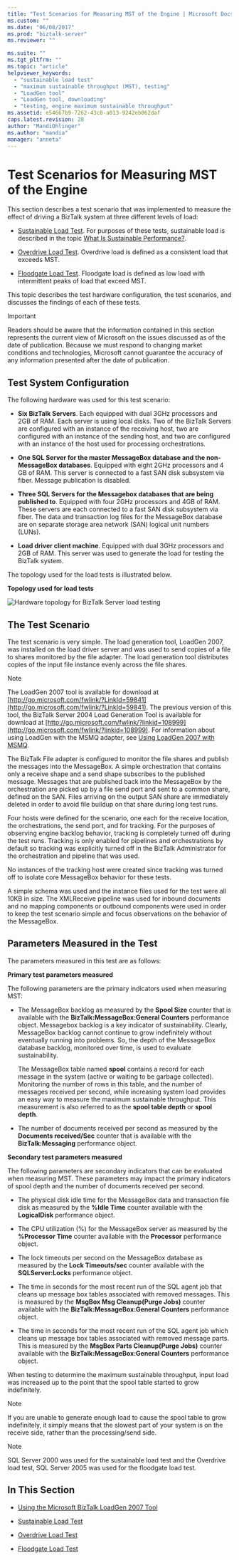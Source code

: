 ```yaml
---
title: "Test Scenarios for Measuring MST of the Engine | Microsoft Docs"
ms.custom: ""
ms.date: "06/08/2017"
ms.prod: "biztalk-server"
ms.reviewer: ""

ms.suite: ""
ms.tgt_pltfrm: ""
ms.topic: "article"
helpviewer_keywords: 
  - "sustainable load test"
  - "maximum sustainable throughput (MST), testing"
  - "LoadGen tool"
  - "LoadGen tool, downloading"
  - "testing, engine maximum sustainable throughput"
ms.assetid: e54667b9-7262-43c8-a013-9242eb062daf
caps.latest.revision: 28
author: "MandiOhlinger"
ms.author: "mandia"
manager: "anneta"
---
```

# Test Scenarios for Measuring MST of the Engine
This section describes a test scenario that was implemented to measure the effect of driving a BizTalk system at three different levels of load:  
  
-   [Sustainable Load Test](../core/sustainable-load-test.md). For purposes of these tests, sustainable load is described in the topic [What Is Sustainable Performance?](../core/what-is-sustainable-performance.md).  
  
-   [Overdrive Load Test](../core/overdrive-load-test.md). Overdrive load is defined as a consistent load that exceeds MST.  
  
-   [Floodgate Load Test](../core/floodgate-load-test.md). Floodgate load is defined as low load with intermittent peaks of load that exceed MST.  
  
 This topic describes the test hardware configuration, the test scenarios, and discusses the findings of each of these tests.  
  
> [!IMPORTANT]
>  Readers should be aware that the information contained in this section represents the current view of Microsoft on the issues discussed as of the date of publication. Because we must respond to changing market conditions and technologies, Microsoft cannot guarantee the accuracy of any information presented after the date of publication.  
  
## Test System Configuration  
 The following hardware was used for this test scenario:  
  
-   **Six BizTalk Servers**. Each equipped with dual 3GHz processors and 2GB of RAM. Each server is using local disks. Two of the BizTalk Servers are configured with an instance of the receiving host, two are configured with an instance of the sending host, and two are configured with an instance of the host used for processing orchestrations.  
  
-   **One SQL Server for the master MessageBox database and the non-MessageBox databases**. Equipped with eight 2GHz processors and 4 GB of RAM. This server is connected to a fast SAN disk subsystem via fiber. Message publication is disabled.  
  
-   **Three SQL Servers for the Messagebox databases that are being published to**. Equipped with four 2GHz processors and 4GB of RAM. These servers are each connected to a fast SAN disk subsystem via fiber. The data and transaction log files for the MessageBox database are on separate storage area network (SAN) logical unit numbers (LUNs).  
  
-   **Load driver client machine**. Equipped with dual 3GHz processors and 2GB of RAM. This server was used to generate the load for testing the BizTalk system.  
  
 The topology used for the load tests is illustrated below.  
  
 **Topology used for load tests**  
  
 ![Hardware topology for BizTalk Server load testing](../core/media/bts06-msttopology.gif "BTS06_MSTTopology")  
  
## The Test Scenario  
 The test scenario is very simple. The load generation tool, LoadGen 2007, was installed on the load driver server and was used to send copies of a file to shares monitored by the file adapter. The load generation tool distributes copies of the input file instance evenly across the file shares.  
  
> [!NOTE]
>  The LoadGen 2007 tool is available for download at [http://go.microsoft.com/fwlink/?LinkId=59841](http://go.microsoft.com/fwlink/?LinkId=59841). The previous version of this tool, the BizTalk Server 2004 Load Generation Tool is available for download at [http://go.microsoft.com/fwlink/?linkid=108999](http://go.microsoft.com/fwlink/?linkid=108999). For information about using LoadGen with the MSMQ adapter, see [Using LoadGen 2007 with MSMQ](../core/using-loadgen-2007-with-msmq.md).  
  
 The BizTalk File adapter is configured to monitor the file shares and publish the messages into the MessageBox. A simple orchestration that contains only a receive shape and a send shape subscribes to the published message. Messages that are published back into the MessageBox by the orchestration are picked up by a file send port and sent to a common share, defined on the SAN. Files arriving on the output SAN share are immediately deleted in order to avoid file buildup on that share during long test runs.  
  
 Four hosts were defined for the scenario, one each for the receive location, the orchestrations, the send port, and for tracking. For the purposes of observing engine backlog behavior, tracking is completely turned off during the test runs. Tracking is only enabled for pipelines and orchestrations by default so tracking was explicitly turned off in the BizTalk Administrator for the orchestration and pipeline that was used.  
  
 No instances of the tracking host were created since tracking was turned off to isolate core MessageBox behavior for these tests.  
  
 A simple schema was used and the instance files used for the test were all 10KB in size. The XMLReceive pipeline was used for inbound documents and no mapping components or outbound components were used in order to keep the test scenario simple and focus observations on the behavior of the MessageBox.  
  
## Parameters Measured in the Test  
 The parameters measured in this test are as follows:  
  
 **Primary test parameters measured**  
  
 The following parameters are the primary indicators used when measuring MST:  
  
-   The MessageBox backlog as measured by the **Spool Size** counter that is available with the **BizTalk:MessageBox:General Counters** performance object. Messagebox backlog is a key indicator of sustainability. Clearly, MessageBox backlog cannot continue to grow indefinitely without eventually running into problems. So, the depth of the MessageBox database backlog, monitored over time, is used to evaluate sustainability.  
  
     The MessageBox table named **spool** contains a record for each message in the system (active or waiting to be garbage collected). Monitoring the number of rows in this table, and the number of messages received per second, while increasing system load provides an easy way to measure the maximum sustainable throughput. This measurement is also referred to as the **spool table depth** or **spool depth**.  
  
-   The number of documents received per second as measured by the **Documents received/Sec** counter that is available with the **BizTalk:Messaging** performance object.  
  
 **Secondary test parameters measured**  
  
 The following parameters are secondary indicators that can be evaluated when measuring MST. These parameters may impact the primary indicators of spool depth and the number of documents received per second.  
  
-   The physical disk idle time for the MessageBox data and transaction file disk as measured by the **%Idle Time** counter available with the **LogicalDisk** performance object.  
  
-   The CPU utilization (%) for the MessageBox server as measured by the **%Processor Time** counter available with the **Processor** performance object.  
  
-   The lock timeouts per second on the MessageBox database as measured by the **Lock Timeouts/sec** counter available with the **SQLServer:Locks** performance object.  
  
-   The time in seconds for the most recent run of the SQL agent job that cleans up message box tables associated with removed messages. This is measured by the **MsgBox Msg Cleanup(Purge Jobs)** counter available with the **BizTalk:MessageBox:General Counters** performance object.  
  
-   The time in seconds for the most recent run of the SQL agent job which cleans up message box tables associated with removed message parts. This is measured by the **MsgBox Parts Cleanup(Purge Jobs)** counter available with the **BizTalk:MessageBox:General Counters** performance object.  
  
 When testing to determine the maximum sustainable throughput, input load was increased up to the point that the spool table started to grow indefinitely.  
  
> [!NOTE]
>  If you are unable to generate enough load to cause the spool table to grow indefinitely, it simply means that the slowest part of your system is on the receive side, rather than the processing/send side.  
  
> [!NOTE]
>  SQL Server 2000 was used for the sustainable load test and the Overdrive load test, SQL Server 2005 was used for the floodgate load test.  
  
## In This Section  
  
-   [Using the Microsoft BizTalk LoadGen 2007 Tool](../core/using-the-microsoft-biztalk-loadgen-2007-tool.md)  
  
-   [Sustainable Load Test](../core/sustainable-load-test.md)  
  
-   [Overdrive Load Test](../core/overdrive-load-test.md)  
  
-   [Floodgate Load Test](../core/floodgate-load-test.md)